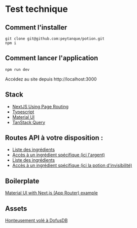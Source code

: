 # Test technique

## Comment l'installer

<!-- #default-branch-switch -->

```
git clone git@github.com:peytanque/potion.git
npm i
```

## Comment lancer l'application

```bash
npm run dev
```

Accédez au site depuis http://localhost:3000

## Stack

- [NextJS Using Page Routing](https://nextjs.org/docs)
- [Typescript](https://www.typescriptlang.org/)
- [Material UI](https://mui.com/material-ui/getting-started/)
- [TanStack Query](https://tanstack.com/query/v4/docs/framework/react/reference/useQuery)

## Routes API à votre disposition :
- [Liste des ingrédients](http://localhost:3000/api/ingredients)
- [Accès à un ingrédient spécifique (ici l'argent)](http://localhost:3000/api/ingredients/argent)
- [Liste des ingrédients](http://localhost:3000/api/potions)
- [Accès à un ingrédient spécifique (ici la potion d'invisibilité)](http://localhost:3000/api/potions/potion-invisibilite)


## Boilerplate

[Material UI with Next.js (App Router) example](https://github.com/mui/material-ui/tree/next/examples/material-ui-nextjs-ts)

## Assets

[Honteusement volé à DofusDB](https://dofusdb.fr/fr/database/objects)
